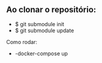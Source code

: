 Ao clonar o repositório:
-
  - $ git submodule init
  - $ git submodule update
    
Como rodar:

- -docker-compose up
